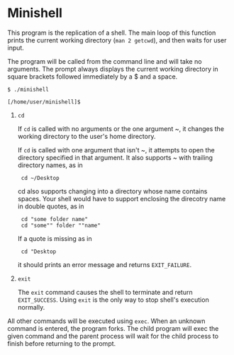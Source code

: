 # Minishell

This program is the replication of a shell. The main loop of this function
prints the current working directory (`man 2 getcwd`), and then waits for user input. 

The program will be called from the command line and will take no arguments. 
The prompt always displays the current working directory in square brackets
followed immediately by a $ and a space.

    $ ./minishell

    [/home/user/minishell]$


1. `cd`

    If `cd` is called with no arguments or the one argument ~, it
    changes the working directory to the user's home directory.
    
    If `cd` is called with one argument that isn't ~, it attempts to open the directory specified in that argument.
    It also supports ~ with trailing directory names, as in

        cd ~/Desktop
        
    cd also supports changing into a directory whose name contains spaces. 
    Your shell would have to support enclosing the direcotry name in double quotes, as in

        cd "some folder name"
        cd "some"" folder ""name"

    If a quote is missing as in

        cd "Desktop

    it should prints an error message and returns `EXIT_FAILURE`.

2. `exit`

    The `exit` command causes the shell to terminate and return
    `EXIT_SUCCESS`. Using `exit` is the only way to stop shell's
    execution normally. 


All other commands will be executed using `exec`. When an unknown
command is entered, the program forks. The child program will exec
the given command and the parent process will wait for the child
process to finish before returning to the prompt.